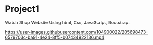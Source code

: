 # Project1
Watch Shop Website Using html, Css, JavaScript, Bootstrap.






https://user-images.githubusercontent.com/104900022/205698473-6579703c-ba91-4e24-8ff5-b07434922136.mp4

